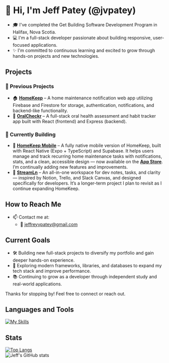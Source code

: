 # 👋 Hi, I'm Jeff Patey (@jvpatey)

- 🎓 I've completed the Get Building Software Development Program in Halifax, Nova Scotia.
- 💻 I'm a full-stack developer passionate about building responsive, user-focused applications.
- ✨ I'm committed to continuous learning and excited to grow through hands-on projects and new technologies.

## Projects

### 📂 Previous Projects
- 🏠 [**HomeKeep**](https://github.com/jvpatey/HomeKeep) – A home maintenance notification web app utilizing Firebase and Firestore for storage, authentication, notifications, and backend-like functionality.  
- 🦷 [**OralCheckr**](https://github.com/jvpatey/OralCheckr) – A full-stack oral health assessment and habit tracker app built with React (frontend) and Express (backend).  

### 🚧 Currently Building
- 📱 [**HomeKeep Mobile**](https://github.com/jvpatey/homekeep-mobile) – A fully native mobile version of HomeKeep, built with React Native (Expo + TypeScript) and Supabase. It helps users manage and track recurring home maintenance tasks with notifications, stats, and a clean, accessible design — now available on the [**App Store**](https://homekeep-website.vercel.app). I’m continually adding new features and improvements.  
- 🚀 [**StreamLn**](https://github.com/jvpatey/StreamLn) – An all-in-one workspace for dev notes, tasks, and clarity — inspired by Notion, Trello, and Slack Canvas, and designed specifically for developers. It’s a longer-term project I plan to revisit as I continue expanding HomeKeep.  


## How to Reach Me
- 📫 Contact me at:
  - 📧 jeffreyvpatey@gmail.com

## Current Goals
- 🛠️ Building new full-stack projects to diversify my portfolio and gain deeper hands-on experience.
- 🌱 Exploring modern frameworks, libraries, and databases to expand my tech stack and improve performance.
- 📚 Continuing to grow as a developer through independent study and real-world applications.

Thanks for stopping by! Feel free to connect or reach out.

## Languages and Tools  
[![My Skills](https://skillicons.dev/icons?i=html,css,react,express,nodejs,postman,javascript,typescript,vite,firebase,supabase,styledcomponents,tailwind,bootstrap,git,vscode,vercel,nextjs,prisma&theme=dark)](https://skillicons.dev)

## Stats  
[![Top Langs](https://github-readme-stats.vercel.app/api/top-langs/?username=jvpatey&layout=pie)](https://github.com/anuraghazra/github-readme-stats)  
![Jeff's GitHub stats](https://github-readme-stats.vercel.app/api?username=jvpatey&show_icons=true&theme=tokyonight)
